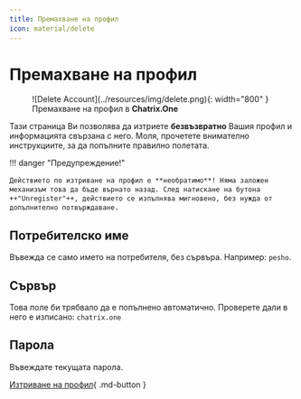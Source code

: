 ```yaml
---
title: Премахване на профил
icon: material/delete
---
```


# Премахване на профил

<figure markdown>
   ![Delete Account](../resources/img/delete.png){: width="800" }
   <figcaption>Премахване на профил в <b>Chatrix.One</b></figcaption>
</figure>

Тази страница Ви позволява да изтриете **безвъзвратно** Вашия профил и информацията свързана с него. Моля, прочетете внимателно инструкциите, за да попълните правилно полетата.

!!! danger "Предупреждение!"

    Действието по изтриване на профил е **необратимо**! Няма заложен механизъм това да бъде върнато назад. След натискане на бутона ++"Unregister"++, действието се изпълнява мигновено, без нужда от допълнително потвърждаване.

## Потребителско име

Въвежда се само името на потребителя, без сървъра. Например: `pesho`.

## Сървър

Това поле би трябвало да е попълнено автоматично. Проверете дали в него е изписано: `chatrix.one`

## Парола

Въвеждате текущата парола.

[Изтриване на профил](https://chatrix.one/user/delete/){ .md-button }
